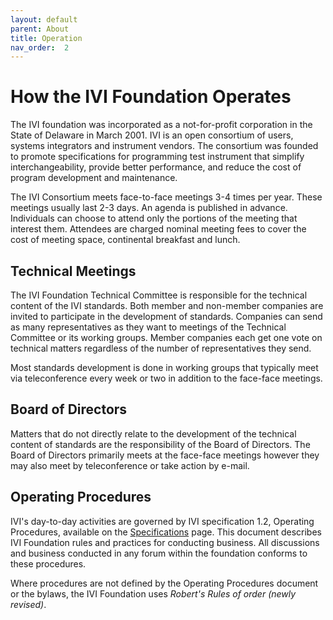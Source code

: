 ```yaml
---
layout: default
parent: About
title: Operation
nav_order:  2
---
```


# How the IVI Foundation Operates

The IVI foundation was incorporated as a not-for-profit corporation in
the State of Delaware in March 2001. IVI is an open consortium of users,
systems integrators and instrument vendors. The consortium was founded
to promote specifications for programming test instrument that simplify
interchangeability, provide better performance, and reduce the cost of
program development and maintenance.

The IVI Consortium meets face-to-face meetings 3-4 times per year.
These meetings usually last 2-3 days.  An agenda is published in advance. 
Individuals can choose to
attend only the portions of the meeting that interest them. Attendees are
charged nominal meeting fees to cover the cost of meeting space,
continental breakfast and lunch.

##  Technical Meetings

The IVI Foundation Technical Committee is responsible for the technical 
content of the IVI standards. Both member and non-member companies are
invited to participate in the development of standards.  Companies can 
send as many representatives as they want to
meetings of the Technical Committee or its working groups.  Member companies 
each get one vote on technical matters regardless of the number of representatives 
they send. 

Most standards development is done in working groups that typically 
meet via teleconference every week or two in addition to the 
face-face meetings.

## Board of Directors

Matters that do not directly relate to the development of the technical
content of standards are the responsibility of the Board of Directors.
The Board of Directors primarily meets at the face-face meetings however
they may also meet by teleconference or take action by e-mail.

## Operating Procedures

IVI's day-to-day activities are governed by IVI specification 1.2,
Operating Procedures, available on the
[Specifications](../specifications/default.html) 
page. This document
describes IVI Foundation rules and practices for conducting business.
All discussions and business conducted in any forum within the
foundation conforms to these procedures.

Where procedures are not defined by the Operating Procedures document or
the bylaws, the IVI Foundation uses *Robert's Rules of order (newly
revised)*.


